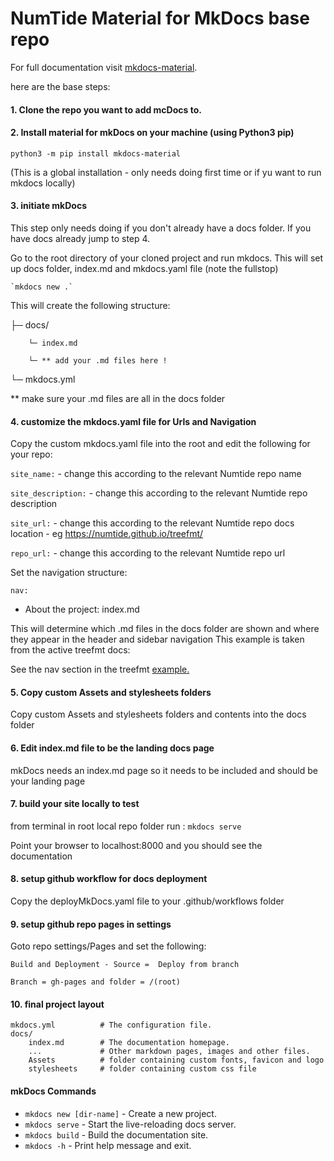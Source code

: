 # NumTide Material for MkDocs base repo

For full documentation visit [mkdocs-material](https://squidfunk.github.io/mkdocs-material/getting-started/).

here are the base steps:

#### 1. Clone the repo you want to add mcDocs to.

#### 2. Install material for mkDocs on your machine (using Python3 pip)

`python3 -m pip install mkdocs-material`

(This is a global installation - only needs doing first time or if yu want to run mkdocs locally)

#### 3. initiate mkDocs

This step only needs doing if you don't already have a docs folder.
If you have docs already jump to step 4.

Go to the root directory of your cloned project and run mkdocs.
This will set up docs folder, index.md and mkdocs.yaml file (note the fullstop)
		
    `mkdocs new .`

This will create the following structure:

├─ docs/

        └─ index.md

        └─ ** add your .md files here !

└─ mkdocs.yml

** make sure your .md files are all in the docs folder

#### 4. customize the mkdocs.yaml file for Urls and Navigation

Copy the custom mkdocs.yaml file into the root and
edit the following for your repo:

`site_name:` - change this according to the relevant Numtide repo name

`site_description:` - change this according to the relevant Numtide repo description

`site_url:` - change this according to the relevant Numtide repo docs location - eg https://numtide.github.io/treefmt/

`repo_url:` - change this according to the relevant Numtide repo url


Set the navigation structure:

`nav:`
  - About the project: index.md

This will determine which .md files in the docs folder are shown and where they appear in the header and sidebar navigation
This example is taken from the active treefmt docs:

See the nav section in the treefmt
<a href="https://github.com/numtide/treefmt/blob/main/mkdocs.yml" target="_blank">example.</a>
#### 5. Copy custom Assets and stylesheets folders 

Copy custom Assets and stylesheets folders and contents into the docs folder

#### 6. Edit index.md file to be the landing docs page

mkDocs needs an index.md page so it needs to be included and should be your landing page

#### 7. build your site locally to test

from terminal in root local repo folder run :
`mkdocs serve`

Point your browser to localhost:8000 and you should see the documentation

#### 8. setup github workflow for docs deployment

Copy the deployMkDocs.yaml file to your .github/workflows folder

#### 9. setup github repo pages in settings

Goto repo settings/Pages and set the following:

	Build and Deployment - Source =  Deploy from branch
	
	Branch = gh-pages and folder = /(root)

#### 10. final project layout

    mkdocs.yml          # The configuration file.
    docs/
        index.md        # The documentation homepage.
        ...             # Other markdown pages, images and other files.
        Assets          # folder containing custom fonts, favicon and logo
        stylesheets     # folder containing custom css file



#### mkDocs Commands

* `mkdocs new [dir-name]` - Create a new project.
* `mkdocs serve` - Start the live-reloading docs server.
* `mkdocs build` - Build the documentation site.
* `mkdocs -h` - Print help message and exit.